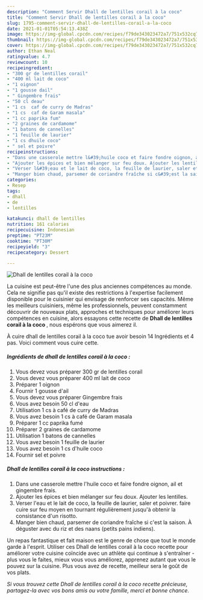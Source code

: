 ```yaml
---
description: "Comment Servir Dhall de lentilles corail à la coco"
title: "Comment Servir Dhall de lentilles corail à la coco"
slug: 1795-comment-servir-dhall-de-lentilles-corail-a-la-coco
date: 2021-01-01T05:54:13.438Z
image: https://img-global.cpcdn.com/recipes/f79de343023472a7/751x532cq70/dhall-de-lentilles-corail-a-la-coco-photo-principale-de-la-recette.jpg
thumbnail: https://img-global.cpcdn.com/recipes/f79de343023472a7/751x532cq70/dhall-de-lentilles-corail-a-la-coco-photo-principale-de-la-recette.jpg
cover: https://img-global.cpcdn.com/recipes/f79de343023472a7/751x532cq70/dhall-de-lentilles-corail-a-la-coco-photo-principale-de-la-recette.jpg
author: Ethan Neal
ratingvalue: 4.7
reviewcount: 10
recipeingredient:
- "300 gr de lentilles corail"
- "400 ml lait de coco"
- "1 oignon"
- "1 gousse dail"
- " Gingembre frais"
- "50 cl deau"
- "1 cs  caf de curry de Madras"
- "1 cs  caf de Garam masala"
- "1 cc paprika fum"
- "2 graines de cardamome"
- "1 batons de cannelles"
- "1 feuille de laurier"
- "1 cs dhuile coco"
- " sel et poivre"
recipeinstructions:
- "Dans une casserole mettre l&#39;huile coco et faire fondre oignon, ail et gingembre frais."
- "Ajouter les épices et bien mélanger sur feu doux. Ajouter les lentilles."
- "Verser l&#39;eau et le lait de coco, la feuille de laurier, saler et poivrer. faire cuire sur feu moyen en tournant régulièrement jusqu&#39;à obtenir la consistance d&#39;un risotto."
- "Manger bien chaud, parsemer de coriandre fraîche si c&#39;est la saison. À déguster avec du riz et des naans (petits pains indiens)."
categories:
- Resep
tags:
- dhall
- de
- lentilles

katakunci: dhall de lentilles 
nutrition: 161 calories
recipecuisine: Indonesian
preptime: "PT23M"
cooktime: "PT30M"
recipeyield: "3"
recipecategory: Dessert

---
```



![Dhall de lentilles corail à la coco](https://img-global.cpcdn.com/recipes/f79de343023472a7/751x532cq70/dhall-de-lentilles-corail-a-la-coco-photo-principale-de-la-recette.jpg)

La cuisine est peut-être l'une des plus anciennes compétences au monde. Cela ne signifie pas qu'il existe des restrictions à l'expertise facilement disponible pour le cuisinier qui envisage de renforcer ses capacités. Même les meilleurs cuisiniers, même les professionnels, peuvent constamment découvrir de nouveaux plats, approches et techniques pour améliorer leurs compétences en cuisine, alors essayons cette recette de <strong> Dhall de lentilles corail à la coco </strong>, nous espérons que vous aimerez il.

<!--inarticleads1-->

À cuire dhall de lentilles corail à la coco tue avoir besoin 14 Ingrédients et 4 pas. Voici comment vous cuire cette.

##### Ingrédients de dhall de lentilles corail à la coco :

1. Vous devez vous préparer 300 gr de lentilles corail
1. Vous devez vous préparer 400 ml lait de coco
1. Préparer 1 oignon
1. Fournir 1 gousse d&#39;ail
1. Vous devez vous préparer  Gingembre frais
1. Vous avez besoin 50 cl d&#39;eau
1. Utilisation 1 cs à café de curry de Madras
1. Vous avez besoin 1 cs à café de Garam masala
1. Préparer 1 cc paprika fumé
1. Préparer 2 graines de cardamome
1. Utilisation 1 batons de cannelles
1. Vous avez besoin 1 feuille de laurier
1. Vous avez besoin 1 cs d&#39;huile coco
1. Fournir  sel et poivre




<!--inarticleads2-->

##### Dhall de lentilles corail à la coco instructions :

1. Dans une casserole mettre l&#39;huile coco et faire fondre oignon, ail et gingembre frais.
1. Ajouter les épices et bien mélanger sur feu doux. Ajouter les lentilles.
1. Verser l&#39;eau et le lait de coco, la feuille de laurier, saler et poivrer. faire cuire sur feu moyen en tournant régulièrement jusqu&#39;à obtenir la consistance d&#39;un risotto.
1. Manger bien chaud, parsemer de coriandre fraîche si c&#39;est la saison. À déguster avec du riz et des naans (petits pains indiens).




<!--inarticleads1-->

<p>
Un repas fantastique et fait maison est le genre de chose que tout le monde garde à l'esprit. Utiliser ces Dhall de lentilles corail à la coco recette pour améliorer votre cuisine coïncide avec un athlète qui continue à s'entraîner - plus vous le faites, mieux vous vous améliorez, apprenez autant que vous le pouvez sur la cuisine. Plus vous avez de recette, meilleur sera le goût de vos plats.
</p>

<p>
<i>Si vous trouvez cette Dhall de lentilles corail à la coco recette précieuse, partagez-la avec vos bons amis ou votre famille, merci et bonne chance.</i>
</p>
